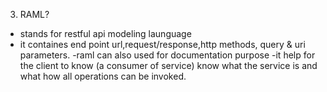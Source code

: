 3. RAML?
- stands for restful api modeling launguage
- it containes end point url,request/response,http methods, query & uri parameters.
-raml can also used for documentation purpose
-it help for the client to know (a consumer of service) know what the service is and what how all operations can be invoked.